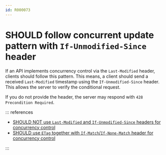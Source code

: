 ```yaml
---
id: R000073
---
```


# SHOULD follow concurrent update pattern with `If-Unmodified-Since` header

If an API implements concurrency control via the `Last-Modified` header, clients should follow this pattern.
This means, a client should send a received `Last-Modified` timestamp using the `If-Unmodified-Since` header.
This allows the server to verify the conditional request.

If you do not provide the header, the server may respond with `428 Precondition Required`.

::: references

- [SHOULD NOT use `Last-Modified` and `If-Unmodified-Since` headers for concurrency control](/guidelines/r000072)
- [SHOULD use `ETag` together with `If-Match`/`If-None-Match` header for concurrency control](/guidelines/r000060)

:::
